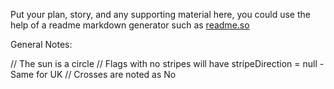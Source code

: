 Put your plan, story, and any supporting material here, you could use the help of a readme markdown generator such as [readme.so](https://readme.so/)

General Notes:

// The sun is a circle
// Flags with no stripes will have stripeDirection = null - Same for UK
// Crosses are noted as No
